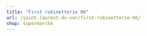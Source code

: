 ```yaml
---
title: "First robinetterie 06"
url: /saint-laurent-du-var/first-robinetterie-06/
shop: supermarché
---
```

